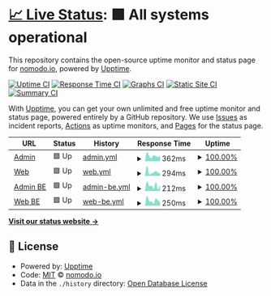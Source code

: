 # [📈 Live Status](https://status.nomodo.io): <!--live status--> **🟩 All systems operational**

This repository contains the open-source uptime monitor and status page for [nomodo.io](https://nomodo.io), powered by [Upptime](https://github.com/upptime/upptime).

[![Uptime CI](https://github.com/nomodoio/bug-free-train/workflows/Uptime%20CI/badge.svg)](https://github.com/nomodoio/bug-free-train/actions?query=workflow%3A%22Uptime+CI%22)
[![Response Time CI](https://github.com/nomodoio/bug-free-train/workflows/Response%20Time%20CI/badge.svg)](https://github.com/nomodoio/bug-free-train/actions?query=workflow%3A%22Response+Time+CI%22)
[![Graphs CI](https://github.com/nomodoio/bug-free-train/workflows/Graphs%20CI/badge.svg)](https://github.com/nomodoio/bug-free-train/actions?query=workflow%3A%22Graphs+CI%22)
[![Static Site CI](https://github.com/nomodoio/bug-free-train/workflows/Static%20Site%20CI/badge.svg)](https://github.com/nomodoio/bug-free-train/actions?query=workflow%3A%22Static+Site+CI%22)
[![Summary CI](https://github.com/nomodoio/bug-free-train/workflows/Summary%20CI/badge.svg)](https://github.com/nomodoio/bug-free-train/actions?query=workflow%3A%22Summary+CI%22)

With [Upptime](https://upptime.js.org), you can get your own unlimited and free uptime monitor and status page, powered entirely by a GitHub repository. We use [Issues](https://github.com/nomodoio/bug-free-train/issues) as incident reports, [Actions](https://github.com/nomodoio/bug-free-train/actions) as uptime monitors, and [Pages](https://status.nomodo.io) for the status page.

<!--start: status pages-->
<!-- This summary is generated by Upptime (https://github.com/upptime/upptime) -->
<!-- Do not edit this manually, your changes will be overwritten -->
<!-- prettier-ignore -->
| URL | Status | History | Response Time | Uptime |
| --- | ------ | ------- | ------------- | ------ |
| <img alt="" src="https://icons.duckduckgo.com/ip3/admin.nomodo.io.ico" height="13"> [Admin](https://admin.nomodo.io) | 🟩 Up | [admin.yml](https://github.com/nomodoio/bug-free-train/commits/HEAD/history/admin.yml) | <details><summary><img alt="Response time graph" src="./graphs/admin/response-time-week.png" height="20"> 362ms</summary><br><a href="https://status.nomodo.io/history/admin"><img alt="Response time 791" src="https://img.shields.io/endpoint?url=https%3A%2F%2Fraw.githubusercontent.com%2Fnomodoio%2Fbug-free-train%2FHEAD%2Fapi%2Fadmin%2Fresponse-time.json"></a><br><a href="https://status.nomodo.io/history/admin"><img alt="24-hour response time 359" src="https://img.shields.io/endpoint?url=https%3A%2F%2Fraw.githubusercontent.com%2Fnomodoio%2Fbug-free-train%2FHEAD%2Fapi%2Fadmin%2Fresponse-time-day.json"></a><br><a href="https://status.nomodo.io/history/admin"><img alt="7-day response time 362" src="https://img.shields.io/endpoint?url=https%3A%2F%2Fraw.githubusercontent.com%2Fnomodoio%2Fbug-free-train%2FHEAD%2Fapi%2Fadmin%2Fresponse-time-week.json"></a><br><a href="https://status.nomodo.io/history/admin"><img alt="30-day response time 538" src="https://img.shields.io/endpoint?url=https%3A%2F%2Fraw.githubusercontent.com%2Fnomodoio%2Fbug-free-train%2FHEAD%2Fapi%2Fadmin%2Fresponse-time-month.json"></a><br><a href="https://status.nomodo.io/history/admin"><img alt="1-year response time 791" src="https://img.shields.io/endpoint?url=https%3A%2F%2Fraw.githubusercontent.com%2Fnomodoio%2Fbug-free-train%2FHEAD%2Fapi%2Fadmin%2Fresponse-time-year.json"></a></details> | <details><summary><a href="https://status.nomodo.io/history/admin">100.00%</a></summary><a href="https://status.nomodo.io/history/admin"><img alt="All-time uptime 99.99%" src="https://img.shields.io/endpoint?url=https%3A%2F%2Fraw.githubusercontent.com%2Fnomodoio%2Fbug-free-train%2FHEAD%2Fapi%2Fadmin%2Fuptime.json"></a><br><a href="https://status.nomodo.io/history/admin"><img alt="24-hour uptime 100.00%" src="https://img.shields.io/endpoint?url=https%3A%2F%2Fraw.githubusercontent.com%2Fnomodoio%2Fbug-free-train%2FHEAD%2Fapi%2Fadmin%2Fuptime-day.json"></a><br><a href="https://status.nomodo.io/history/admin"><img alt="7-day uptime 100.00%" src="https://img.shields.io/endpoint?url=https%3A%2F%2Fraw.githubusercontent.com%2Fnomodoio%2Fbug-free-train%2FHEAD%2Fapi%2Fadmin%2Fuptime-week.json"></a><br><a href="https://status.nomodo.io/history/admin"><img alt="30-day uptime 99.98%" src="https://img.shields.io/endpoint?url=https%3A%2F%2Fraw.githubusercontent.com%2Fnomodoio%2Fbug-free-train%2FHEAD%2Fapi%2Fadmin%2Fuptime-month.json"></a><br><a href="https://status.nomodo.io/history/admin"><img alt="1-year uptime 99.99%" src="https://img.shields.io/endpoint?url=https%3A%2F%2Fraw.githubusercontent.com%2Fnomodoio%2Fbug-free-train%2FHEAD%2Fapi%2Fadmin%2Fuptime-year.json"></a></details>
| <img alt="" src="https://icons.duckduckgo.com/ip3/nomodo.io.ico" height="13"> [Web](https://nomodo.io) | 🟩 Up | [web.yml](https://github.com/nomodoio/bug-free-train/commits/HEAD/history/web.yml) | <details><summary><img alt="Response time graph" src="./graphs/web/response-time-week.png" height="20"> 294ms</summary><br><a href="https://status.nomodo.io/history/web"><img alt="Response time 225" src="https://img.shields.io/endpoint?url=https%3A%2F%2Fraw.githubusercontent.com%2Fnomodoio%2Fbug-free-train%2FHEAD%2Fapi%2Fweb%2Fresponse-time.json"></a><br><a href="https://status.nomodo.io/history/web"><img alt="24-hour response time 178" src="https://img.shields.io/endpoint?url=https%3A%2F%2Fraw.githubusercontent.com%2Fnomodoio%2Fbug-free-train%2FHEAD%2Fapi%2Fweb%2Fresponse-time-day.json"></a><br><a href="https://status.nomodo.io/history/web"><img alt="7-day response time 294" src="https://img.shields.io/endpoint?url=https%3A%2F%2Fraw.githubusercontent.com%2Fnomodoio%2Fbug-free-train%2FHEAD%2Fapi%2Fweb%2Fresponse-time-week.json"></a><br><a href="https://status.nomodo.io/history/web"><img alt="30-day response time 229" src="https://img.shields.io/endpoint?url=https%3A%2F%2Fraw.githubusercontent.com%2Fnomodoio%2Fbug-free-train%2FHEAD%2Fapi%2Fweb%2Fresponse-time-month.json"></a><br><a href="https://status.nomodo.io/history/web"><img alt="1-year response time 222" src="https://img.shields.io/endpoint?url=https%3A%2F%2Fraw.githubusercontent.com%2Fnomodoio%2Fbug-free-train%2FHEAD%2Fapi%2Fweb%2Fresponse-time-year.json"></a></details> | <details><summary><a href="https://status.nomodo.io/history/web">100.00%</a></summary><a href="https://status.nomodo.io/history/web"><img alt="All-time uptime 99.99%" src="https://img.shields.io/endpoint?url=https%3A%2F%2Fraw.githubusercontent.com%2Fnomodoio%2Fbug-free-train%2FHEAD%2Fapi%2Fweb%2Fuptime.json"></a><br><a href="https://status.nomodo.io/history/web"><img alt="24-hour uptime 100.00%" src="https://img.shields.io/endpoint?url=https%3A%2F%2Fraw.githubusercontent.com%2Fnomodoio%2Fbug-free-train%2FHEAD%2Fapi%2Fweb%2Fuptime-day.json"></a><br><a href="https://status.nomodo.io/history/web"><img alt="7-day uptime 100.00%" src="https://img.shields.io/endpoint?url=https%3A%2F%2Fraw.githubusercontent.com%2Fnomodoio%2Fbug-free-train%2FHEAD%2Fapi%2Fweb%2Fuptime-week.json"></a><br><a href="https://status.nomodo.io/history/web"><img alt="30-day uptime 99.98%" src="https://img.shields.io/endpoint?url=https%3A%2F%2Fraw.githubusercontent.com%2Fnomodoio%2Fbug-free-train%2FHEAD%2Fapi%2Fweb%2Fuptime-month.json"></a><br><a href="https://status.nomodo.io/history/web"><img alt="1-year uptime 100.00%" src="https://img.shields.io/endpoint?url=https%3A%2F%2Fraw.githubusercontent.com%2Fnomodoio%2Fbug-free-train%2FHEAD%2Fapi%2Fweb%2Fuptime-year.json"></a></details>
| <img alt="" src="https://icons.duckduckgo.com/ip3/adminbe.nomodo.io.ico" height="13"> [Admin BE](https://adminbe.nomodo.io/health) | 🟩 Up | [admin-be.yml](https://github.com/nomodoio/bug-free-train/commits/HEAD/history/admin-be.yml) | <details><summary><img alt="Response time graph" src="./graphs/admin-be/response-time-week.png" height="20"> 212ms</summary><br><a href="https://status.nomodo.io/history/admin-be"><img alt="Response time 211" src="https://img.shields.io/endpoint?url=https%3A%2F%2Fraw.githubusercontent.com%2Fnomodoio%2Fbug-free-train%2FHEAD%2Fapi%2Fadmin-be%2Fresponse-time.json"></a><br><a href="https://status.nomodo.io/history/admin-be"><img alt="24-hour response time 235" src="https://img.shields.io/endpoint?url=https%3A%2F%2Fraw.githubusercontent.com%2Fnomodoio%2Fbug-free-train%2FHEAD%2Fapi%2Fadmin-be%2Fresponse-time-day.json"></a><br><a href="https://status.nomodo.io/history/admin-be"><img alt="7-day response time 212" src="https://img.shields.io/endpoint?url=https%3A%2F%2Fraw.githubusercontent.com%2Fnomodoio%2Fbug-free-train%2FHEAD%2Fapi%2Fadmin-be%2Fresponse-time-week.json"></a><br><a href="https://status.nomodo.io/history/admin-be"><img alt="30-day response time 242" src="https://img.shields.io/endpoint?url=https%3A%2F%2Fraw.githubusercontent.com%2Fnomodoio%2Fbug-free-train%2FHEAD%2Fapi%2Fadmin-be%2Fresponse-time-month.json"></a><br><a href="https://status.nomodo.io/history/admin-be"><img alt="1-year response time 211" src="https://img.shields.io/endpoint?url=https%3A%2F%2Fraw.githubusercontent.com%2Fnomodoio%2Fbug-free-train%2FHEAD%2Fapi%2Fadmin-be%2Fresponse-time-year.json"></a></details> | <details><summary><a href="https://status.nomodo.io/history/admin-be">100.00%</a></summary><a href="https://status.nomodo.io/history/admin-be"><img alt="All-time uptime 100.00%" src="https://img.shields.io/endpoint?url=https%3A%2F%2Fraw.githubusercontent.com%2Fnomodoio%2Fbug-free-train%2FHEAD%2Fapi%2Fadmin-be%2Fuptime.json"></a><br><a href="https://status.nomodo.io/history/admin-be"><img alt="24-hour uptime 100.00%" src="https://img.shields.io/endpoint?url=https%3A%2F%2Fraw.githubusercontent.com%2Fnomodoio%2Fbug-free-train%2FHEAD%2Fapi%2Fadmin-be%2Fuptime-day.json"></a><br><a href="https://status.nomodo.io/history/admin-be"><img alt="7-day uptime 100.00%" src="https://img.shields.io/endpoint?url=https%3A%2F%2Fraw.githubusercontent.com%2Fnomodoio%2Fbug-free-train%2FHEAD%2Fapi%2Fadmin-be%2Fuptime-week.json"></a><br><a href="https://status.nomodo.io/history/admin-be"><img alt="30-day uptime 100.00%" src="https://img.shields.io/endpoint?url=https%3A%2F%2Fraw.githubusercontent.com%2Fnomodoio%2Fbug-free-train%2FHEAD%2Fapi%2Fadmin-be%2Fuptime-month.json"></a><br><a href="https://status.nomodo.io/history/admin-be"><img alt="1-year uptime 100.00%" src="https://img.shields.io/endpoint?url=https%3A%2F%2Fraw.githubusercontent.com%2Fnomodoio%2Fbug-free-train%2FHEAD%2Fapi%2Fadmin-be%2Fuptime-year.json"></a></details>
| <img alt="" src="https://icons.duckduckgo.com/ip3/webbe.nomodo.io.ico" height="13"> [Web BE](https://webbe.nomodo.io/health) | 🟩 Up | [web-be.yml](https://github.com/nomodoio/bug-free-train/commits/HEAD/history/web-be.yml) | <details><summary><img alt="Response time graph" src="./graphs/web-be/response-time-week.png" height="20"> 250ms</summary><br><a href="https://status.nomodo.io/history/web-be"><img alt="Response time 190" src="https://img.shields.io/endpoint?url=https%3A%2F%2Fraw.githubusercontent.com%2Fnomodoio%2Fbug-free-train%2FHEAD%2Fapi%2Fweb-be%2Fresponse-time.json"></a><br><a href="https://status.nomodo.io/history/web-be"><img alt="24-hour response time 157" src="https://img.shields.io/endpoint?url=https%3A%2F%2Fraw.githubusercontent.com%2Fnomodoio%2Fbug-free-train%2FHEAD%2Fapi%2Fweb-be%2Fresponse-time-day.json"></a><br><a href="https://status.nomodo.io/history/web-be"><img alt="7-day response time 250" src="https://img.shields.io/endpoint?url=https%3A%2F%2Fraw.githubusercontent.com%2Fnomodoio%2Fbug-free-train%2FHEAD%2Fapi%2Fweb-be%2Fresponse-time-week.json"></a><br><a href="https://status.nomodo.io/history/web-be"><img alt="30-day response time 290" src="https://img.shields.io/endpoint?url=https%3A%2F%2Fraw.githubusercontent.com%2Fnomodoio%2Fbug-free-train%2FHEAD%2Fapi%2Fweb-be%2Fresponse-time-month.json"></a><br><a href="https://status.nomodo.io/history/web-be"><img alt="1-year response time 194" src="https://img.shields.io/endpoint?url=https%3A%2F%2Fraw.githubusercontent.com%2Fnomodoio%2Fbug-free-train%2FHEAD%2Fapi%2Fweb-be%2Fresponse-time-year.json"></a></details> | <details><summary><a href="https://status.nomodo.io/history/web-be">100.00%</a></summary><a href="https://status.nomodo.io/history/web-be"><img alt="All-time uptime 99.10%" src="https://img.shields.io/endpoint?url=https%3A%2F%2Fraw.githubusercontent.com%2Fnomodoio%2Fbug-free-train%2FHEAD%2Fapi%2Fweb-be%2Fuptime.json"></a><br><a href="https://status.nomodo.io/history/web-be"><img alt="24-hour uptime 100.00%" src="https://img.shields.io/endpoint?url=https%3A%2F%2Fraw.githubusercontent.com%2Fnomodoio%2Fbug-free-train%2FHEAD%2Fapi%2Fweb-be%2Fuptime-day.json"></a><br><a href="https://status.nomodo.io/history/web-be"><img alt="7-day uptime 100.00%" src="https://img.shields.io/endpoint?url=https%3A%2F%2Fraw.githubusercontent.com%2Fnomodoio%2Fbug-free-train%2FHEAD%2Fapi%2Fweb-be%2Fuptime-week.json"></a><br><a href="https://status.nomodo.io/history/web-be"><img alt="30-day uptime 100.00%" src="https://img.shields.io/endpoint?url=https%3A%2F%2Fraw.githubusercontent.com%2Fnomodoio%2Fbug-free-train%2FHEAD%2Fapi%2Fweb-be%2Fuptime-month.json"></a><br><a href="https://status.nomodo.io/history/web-be"><img alt="1-year uptime 98.80%" src="https://img.shields.io/endpoint?url=https%3A%2F%2Fraw.githubusercontent.com%2Fnomodoio%2Fbug-free-train%2FHEAD%2Fapi%2Fweb-be%2Fuptime-year.json"></a></details>

<!--end: status pages-->

[**Visit our status website →**](https://status.nomodo.io)

## 📄 License

- Powered by: [Upptime](https://github.com/upptime/upptime)
- Code: [MIT](./LICENSE) © [nomodo.io](https://nomodo.io)
- Data in the `./history` directory: [Open Database License](https://opendatacommons.org/licenses/odbl/1-0/)
